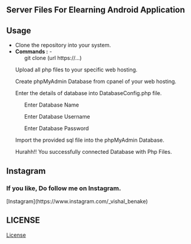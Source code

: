 ## Server Files For Elearning Android Application

## Usage
- Clone the repository into your system.
- <b>Commands :</b>
 -<ol>git clone (url https://...)</ol>
<ul>Upload all php files to your specific web hosting.</ul>
<ul>Create phpMyAdmin Database from cpanel of your web hosting.</ul>
<ul>Enter the details of database into DatabaseConfig.php file.
<ol>Enter Database Name</ol>
<ol>Enter Database Username</ol>
<ol>Enter Database Password</ol>
</ul>
<ul>Import the provided sql file into the phpMyAdmin Database.</ul>
<ul>Hurahh!! You successfully connected Database with Php Files.</ul>

## Instagram
<h3>If you like, Do follow me on Instagram.</h3>
[Instagram](https://www.instagram.com/_vishal_benake)

## LICENSE
[License](License)

